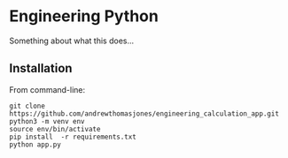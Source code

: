 # Engineering Python
Something about what this does...
## Installation
From command-line:
```
git clone https://github.com/andrewthomasjones/engineering_calculation_app.git
python3 -m venv env
source env/bin/activate
pip install  -r requirements.txt
python app.py
```

